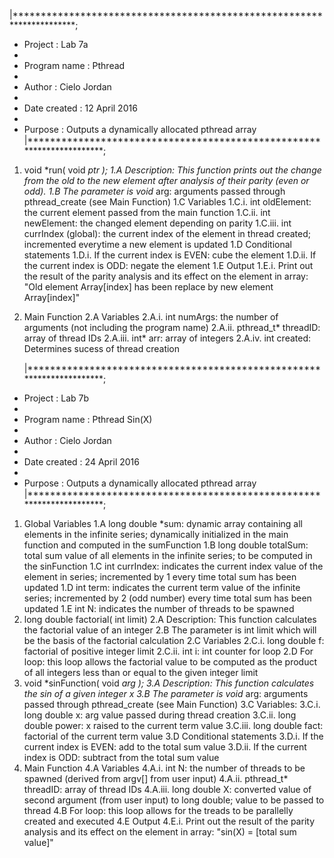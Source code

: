 |**********************************************************************;
* Project           : Lab 7a
*
* Program name      : Pthread
*
* Author            : Cielo Jordan
*
* Date created      : 12 April 2016
*
* Purpose           : Outputs a dynamically allocated pthread array 
|**********************************************************************;

1. void *run( void *ptr );
	1.A Description: This function prints out the change from the old to the new element after analysis of their parity (even or odd).
	1.B The parameter is void* arg: arguments passed through pthread_create (see Main Function)
	1.C Variables
		1.C.i. int oldElement: the current element passed from the main function
		1.C.ii. int newElement: the changed element depending on parity
		1.C.iii. int currIndex (global): the current index of the element in thread created; incremented everytime a new element is updated
	1.D Conditional statements
		1.D.i. If the current index is EVEN: cube the element
		1.D.ii. If the current index is ODD: negate the element
	1.E Output
		1.E.i. Print out the result of the parity analysis and its effect on the element in array: "Old element Array[index] has been replace by new element Array[index]"
2. Main Function
	2.A Variables
		2.A.i. int numArgs: the number of arguments (not including the program name)
		2.A.ii. pthread_t* threadID: array of thread IDs
		2.A.iii. int* arr: array of integers
		2.A.iv. int created: Determines sucess of thread creation
    
    
    
    |**********************************************************************;
* Project           : Lab 7b
*
* Program name      : Pthread Sin(X)
*
* Author            : Cielo Jordan
*
* Date created      : 24 April 2016
*
* Purpose           : Outputs a dynamically allocated pthread array 
|**********************************************************************;
1. Global Variables
	1.A long double *sum: dynamic array containing all elements in the infinite series; dynamically initialized in the main function and computed in the sumFunction
	1.B long double totalSum: total sum value of all elements in the infinite series; to be computed in the sinFunction
	1.C int currIndex: indicates the current index value of the element in series; incremented by 1 every time total sum has been updated
	1.D int term: indicates the current term value of the infinite series; incremented by 2 (odd number) every time total sum has been updated
	1.E int N: indicates the number of threads to be spawned
2. long double factorial( int limit)
	2.A Description: This function calculates the factorial value of an integer
	2.B The parameter is int limit which will be the basis of the factorial calculation
	2.C Variables
		2.C.i. long double f: factorial of positive integer limit
		2.C.ii. int i: int counter for loop
	2.D For loop: this loop allows the factorial value to be computed as the product of all integers less than or equal to the given integer limit
3. void *sinFunction( void *arg );
	3.A Description: This function calculates the sin of a given integer x
	3.B The parameter is void* arg: arguments passed through pthread_create (see Main Function)
	3.C Variables: 
		3.C.i. long double x: arg value passed during thread creation
		3.C.ii. long double power: x raised to the current term value
		3.C.iii. long double fact: factorial of the current term value
	3.D Conditional statements
		3.D.i. If the current index is EVEN: add to the total sum value
		3.D.ii. If the current index is ODD: subtract from the total sum value
4. Main Function
	4.A Variables
		4.A.i. int N: the number of threads to be spawned (derived from argv[] from user input)
		4.A.ii. pthread_t* threadID: array of thread IDs
		4.A.iii. long double X: converted value of second argument (from user input) to long double; value to be passed to thread
	4.B For loop: this loop allows for the treads to be parallelly created and executed
	4.E Output
		4.E.i. Print out the result of the parity analysis and its effect on the element in array: "sin(X) = [total sum value]"




